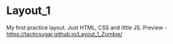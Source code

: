 # Layout_1
My first practice layout. Just HTML, CSS and little JS.
Preview - https://tacticsugar.github.io/Layout_1_Zombie/
